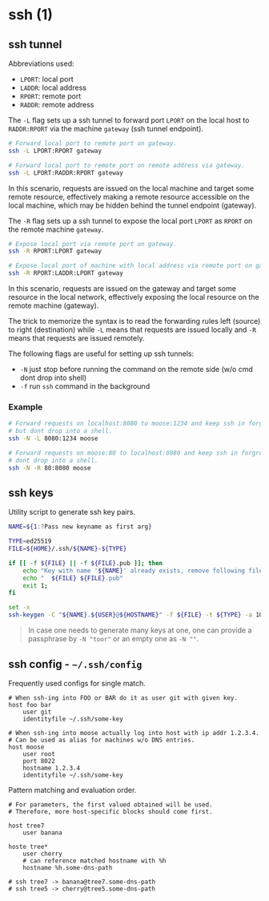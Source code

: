# ssh (1)

## ssh tunnel
Abbreviations used:
- `LPORT`: local port
- `LADDR`: local address
- `RPORT`: remote port
- `RADDR`: remote address

The `-L` flag sets up a ssh tunnel to forward port `LPORT` on the local host to
`RADDR:RPORT` via the machine `gateway` (ssh tunnel endpoint).

```sh
# Forward local port to remote port on gateway.
ssh -L LPORT:RPORT gateway

# Forward local port to remote port on remote address via gateway.
ssh -L LPORT:RADDR:RPORT gateway
```

In this scenario, requests are issued on the local machine and target some
remote resource, effectively making a remote resource accessible on the local
machine, which may be hidden behind the tunnel endpoint (gateway).

The `-R` flag sets up a ssh tunnel to expose the local port `LPORT` as `RPORT`
on the remote machine `gateway`.

```sh
# Expose local port via remote port on gateway.
ssh -R RPORT:LPORT gateway

# Expose local port of machine with local address via remote port on gateway.
ssh -R RPORT:LADDR:LPORT gateway
```

In this scenario, requests are issued on the gateway and target some resource
in the local network, effectively exposing the local resource on the remote
machine (gateway).

The trick to memorize the syntax is to read the forwarding rules left
(source) to right (destination) while `-L` means that requests are issued
locally and `-R` means that requests are issued remotely.

The following flags are useful for setting up ssh tunnels:
- `-N` just stop before running the command on the remote side (w/o cmd dont
  drop into shell)
- `-f` run `ssh` command in the background


### Example
```sh
# Forward requests on localhost:8080 to moose:1234 and keep ssh in forground
# but dont drop into a shell.
ssh -N -L 8080:1234 moose

# Forward requests on moose:80 to localhost:8080 and keep ssh in forground but
# dont drop into a shell.
ssh -N -R 80:8080 moose
```

## ssh keys
Utility script to generate ssh key pairs.
```sh
NAME=${1:?Pass new keyname as first arg}

TYPE=ed25519
FILE=${HOME}/.ssh/${NAME}-${TYPE}

if [[ -f ${FILE} || -f ${FILE}.pub ]]; then
    echo "Key with name '${NAME}' already exists, remove following files explicitly:"
    echo "  ${FILE} ${FILE}.pub"
    exit 1;
fi

set -x
ssh-keygen -C "${NAME}.${USER}@${HOSTNAME}" -f ${FILE} -t ${TYPE} -a 100
```
> In case one needs to generate many keys at one, one can provide a passphrase
> by `-N "toor"` or an empty one as `-N ""`.

## ssh config - `~/.ssh/config`
Frequently used configs for single match.
```nginx
# When ssh-ing into FOO or BAR do it as user git with given key.
host foo bar
    user git
    identityfile ~/.ssh/some-key

# When ssh-ing into moose actually log into host with ip addr 1.2.3.4.
# Can be used as alias for machines w/o DNS entries.
host moose
    user root
    port 8022
    hostname 1.2.3.4
    identityfile ~/.ssh/some-key
```

Pattern matching and evaluation order.
```nginx
# For parameters, the first valued obtained will be used.
# Therefore, more host-specific blocks should come first.

host tree7
    user banana

hoste tree*
    user cherry
    # can reference matched hostname with %h
    hostname %h.some-dns-path

# ssh tree7 -> banana@tree7.some-dns-path
# ssh tree5 -> cherry@tree5.some-dns-path
```
